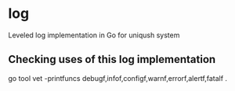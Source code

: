 log
===

Leveled log implementation in Go for uniqush system

Checking uses of this log implementation
----------------------------------------

go tool vet -printfuncs debugf,infof,configf,warnf,errorf,alertf,fatalf .
